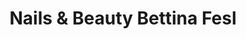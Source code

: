 ---
title: "Nails & Beauty Bettina Fesl"
url: /hauzenberg/nails-und-beauty-bettina-fesl/
shop: Kosmetik
---